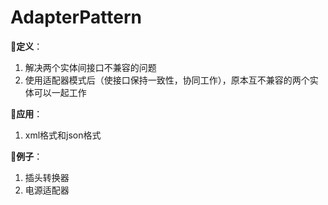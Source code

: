 # AdapterPattern

💌**定义**：
1. 解决两个实体间接口不兼容的问题
2. 使用适配器模式后（使接口保持一致性，协同工作），原本互不兼容的两个实体可以一起工作

💌**应用**：
1. xml格式和json格式

💌**例子**：
1. 插头转换器
2. 电源适配器